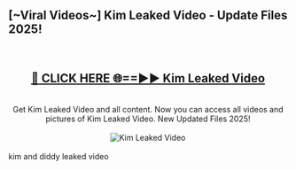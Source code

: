 <h2>[~Viral Videos~] Kim Leaked Video - Update Files 2025!</h2>
<br>
<div align="center">
<h2><a href="https://betterlinks.top/A2PfLJ" rel="nofollow">🔴 CLICK HERE 🌐==►► Kim Leaked Video</a></h2>
<br>
Get Kim Leaked Video and all content. Now you can access all videos and pictures of Kim Leaked Video. New Updated Files 2025!
<br>
<br>
<a href="https://betterlinks.top/A2PfLJ" rel="nofollow" data-target="animated-image.originalLink"><img src="https://i.ibb.co.com/WyWwxjT/player-gif2.gif" alt="Kim Leaked Video" style="max-width: 100%; display: inline-block;" data-target="animated-image.originalImage"></a>
</div>
<br>
kim and diddy leaked video